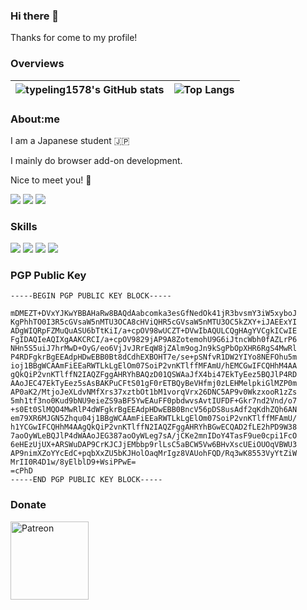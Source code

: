 ### Hi there 👋

Thanks for come to my profile!

### Overviews

| <img align="center" src="https://github-readme-stats.typeling1578.dev/?username=typeling1578&show_icons=true&theme=transparent&hide_border=true" alt="typeling1578's GitHub stats" /> | <img align="center" src="https://github-readme-stats.typeling1578.dev/top-langs/?username=typeling1578&theme=transparent&layout=compact&hide_border=true&exclude_repo=icns-code-cross-platform,Vivaldia,dino-game,com.android.music" alt="Top Langs" /> |
| ------------- | ------------- |

### About:me
I am a Japanese student 🇯🇵

I mainly do browser add-on development.

Nice to meet you! 🤝

[![](https://img.shields.io/badge/Twitter-typeling1578-1d9bf0.svg?style=for-the-badge&logo=twitter&logoColor=ffffff)](https://twitter.com/typeling1578)
[![](https://img.shields.io/badge/Misskey-typeling1578@misskey.typeling1578.dev-9ec23f.svg?style=for-the-badge&logo=misskey&logoColor=ffffff)]()
[![](https://img.shields.io/badge/YouTube-typeling1578-ff0000.svg?style=for-the-badge&logo=youtube&logoColor=ffffff)](https://www.youtube.com/channel/UCW_yItmX2SbJDiOYBRXn1ZA)


### Skills
[![](https://img.shields.io/badge/-HTML-dd4b25.svg?style=flat-square&logo=html5&logoColor=ffffff)]()
[![](https://img.shields.io/badge/-CSS-254bdd.svg?style=flat-square&logo=css3&logoColor=ffffff)]()
[![](https://img.shields.io/badge/-JavaScript-efd81d.svg?style=flat-square&logo=javascript&logoColor=000000)]()
[![](https://img.shields.io/badge/-Golang-2cb6aa.svg?style=flat-square&logo=go&logoColor=ffffff)]()

### PGP Public Key
```
-----BEGIN PGP PUBLIC KEY BLOCK-----

mDMEZT+DVxYJKwYBBAHaRw8BAQdAabcomka3esGfNedOk41jR3bvsmY3iW5xyboJ
KgPhhTO0I3R5cGVsaW5nMTU3OCA8cHViQHR5cGVsaW5nMTU3OC5kZXY+iJAEExYI
ADgWIQRpFZMuQuASU6bTtKiI/a+cpOV98wUCZT+DVwIbAQULCQgHAgYVCgkICwIE
FgIDAQIeAQIXgAAKCRCI/a+cpOV9829jAP9A8ZotemohU9G6iJtncWbh0fAZLrP6
NHn5S5uiJ7hrMwD+OyG/eo6VjJvJRrEqW8jZAlm9ogJn9kSgPbOpXHR6RgS4MwRl
P4RDFgkrBgEEAdpHDwEBB0Bt8dCdhEXBOHT7e/se+pSNfvR1DW2YIYo8NEFOhu5m
ioj1BBgWCAAmFiEEaRWTLkLgElOm07SoiP2vnKTlffMFAmU/hEMCGwIFCQHhM4AA
gQkQiP2vnKTlffN2IAQZFggAHRYhBAQzD01QSWAaJfX4bi47EkTyEez5BQJlP4RD
AAoJEC47EkTyEez5sAsBAKPuCFtS01gF0rETBQyBeVHfmj0zLEHMelpkiGlMZP0m
AP0aK2/MtjoJeXLdvNMfXrs37xztbOt1bM1vorqVrx26DNC5AP9v0WkzxooR1zZs
5mh1tf3no0Kud9bNU9eieZS9aBF5YwEAuFF0pbdwvsAvtIUFDF+Gkr7nd2Vnd/o7
+s0Et0SlMQO4MwRlP4dWFgkrBgEEAdpHDwEBB0BncV56pDS8usAdf2qKdhZQh6AN
em79XR6MJGN5Zhqu04j1BBgWCAAmFiEEaRWTLkLgElOm07SoiP2vnKTlffMFAmU/
h1YCGwIFCQHhM4AAgQkQiP2vnKTlffN2IAQZFggAHRYhBGwECQAD2fLE2hPD9W38
7aoOyWLeBQJlP4dWAAoJEG387aoOyWLeg7sA/jCKe2mnIDoY4TasF9ue0cpi1FcO
6eHEzUjUX+ARSWuDAP9CrKJCJjEMbbp9rlLsC5aBCW5Vw6BHvXscUEiOUOqVBWU3
AP9nimXZoYYcEdC+pqbXxZU5bKJHolOaqMrIgz8VAUohFQD/Rq3wK8553VyYtZiW
MrII0R4D1w/8yElblD9+WsiPPwE=
=cPhD
-----END PGP PUBLIC KEY BLOCK-----
```

### Donate

<a href="https://patreon.com/typeling1578"><img width="125" src="https://c5.patreon.com/external/logo/become_a_patron_button.png" alt="Patreon" /></a>

